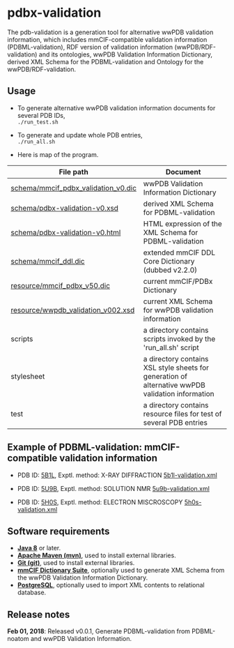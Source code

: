 # pdbx-validation

The pdb-validation is a generation tool for alternative wwPDB validation information, which includes mmCIF-compatible validation information (PDBML-validation), RDF version of validation information (wwPDB/RDF-validation) and its ontologies, wwPDB Validation Information Dictionary, derived XML Schema for the PDBML-validation and Ontology for the wwPDB/RDF-validation.

## Usage

- To generate alternative wwPDB validation information documents for several PDB IDs,<br />
 `./run_test.sh`

- To generate and update whole PDB entries,<br />
 `./run_all.sh`

- Here is map of the program.<br />

File path | Document
--------- | --------
[schema/mmcif_pdbx_validation_v0.dic](https://github.com/yokochi47/pdbx-validation/blob/master/schema/mmcif_pdbx_validation_v0.289.dic) | wwPDB Validation Information Dictionary
[schema/pdbx-validation-v0.xsd](https://github.com/yokochi47/pdbx-validation/blob/master/schema/pdbx-validation-v0.289.xsd) | derived XML Schema for PDBML-validation
[schema/pdbx-validation-v0.html](https://github.com/yokochi47/pdbx-validation/blob/master/schema/pdbx-validation-v0.html) | HTML expression of the XML Schema for PDBML-validation
[schema/mmcif_ddl.dic](https://github.com/yokochi47/pdbx-validation/blob/master/schema/mmcif_ddl_v2.2.0.dic) | extended mmCIF DDL Core Dictionary (dubbed v2.2.0)
[resource/mmcif_pdbx_v50.dic](http://mmcif.wwpdb.org/dictionaries/ascii/mmcif_pdbx_v50.dic) | current mmCIF/PDBx Dictionary
[resource/wwpdb_validation_v002.xsd](http://wwpdb.org/validation/schema/wwpdb_validation_v002.xsd) | current XML Schema for wwPDB validation information
scripts | a directory contains scripts invoked by the 'run_all.sh' script
stylesheet | a directory contains XSL style sheets for generation of alternative wwPDB validation information
test | a directory contains resource files for test of several PDB entries

## Example of PDBML-validation: mmCIF-compatible validation information

- PDB ID: [5B1L](https://pdbj.org/mine/summary/5b1l), Exptl. method: X-RAY DIFFRACTION
[5b1l-validation.xml](https://github.com/yokochi47/pdbx-validation/blob/master/test/pdbml-validation/5b1l-validation.xml)

- PDB ID: [5U9B](https://pdbj.org/mine/summary/5u9b), Exptl. method: SOLUTION NMR
[5u9b-validation.xml](https://github.com/yokochi47/pdbx-validation/blob/master/test/pdbml-validation/5u9b-validation.xml)

- PDB ID: [5H0S](https://pdbj.org/mine/summary/5h0s), Exptl. method: ELECTRON MISCROSCOPY 
[5h0s-validation.xml](https://github.com/yokochi47/pdbx-validation/blob/master/test/pdbml-validation/5h0s-validation.xml)

## Software requirements

- [**Java 8**](https://java.com/en/) or later.
- [**Apache Maven (mvn)**](https://maven.apache.org), used to install external libraries.
- [**Git (git)**](https://git-scm.com), used to install external libraries.
- [**mmCIF Dictionary Suite**](http://mmcif.wwpdb.org/docs/software-resources.html), optionally used to generate XML Schema from the wwPDB Validation Information Dictionary.
- [**PostgreSQL**](https://www.postgresql.org), optionally used to import XML contents to relational database.

## Release notes

**Feb 01, 2018**: Released v0.0.1, Generate PDBML-validation from PDBML-noatom and wwPDB Validation Information.

